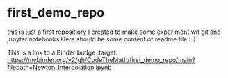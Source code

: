 # first_demo_repo
this is just a first repositiory I created to make some experiment wit git and jupyter notebooks
Here should be some content of readme file :-)

This is a link to a Binder budge
 :target: https://mybinder.org/v2/gh/CodeTheMath/first_demo_repo/main?filepath=Newton_Interpolation.ipynb

